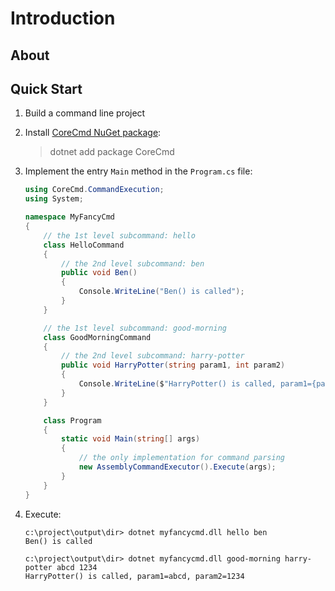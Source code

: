 # Introduction

## About

## Quick Start

1. Build a command line project

2. Install [CoreCmd NuGet package](https://www.nuget.org/packages/CoreCmd):

    > dotnet add package CoreCmd

3. Implement the entry `Main` method in the `Program.cs` file:

    ``` csharp
    using CoreCmd.CommandExecution;
    using System;

    namespace MyFancyCmd
    {
        // the 1st level subcommand: hello
        class HelloCommand
        {
            // the 2nd level subcommand: ben
            public void Ben()
            {
                Console.WriteLine("Ben() is called");
            }
        }

        // the 1st level subcommand: good-morning
        class GoodMorningCommand
        {
            // the 2nd level subcommand: harry-potter
            public void HarryPotter(string param1, int param2)
            {
                Console.WriteLine($"HarryPotter() is called, param1={param1}, param2={param2}");
            }
        }

        class Program
        {
            static void Main(string[] args)
            {
                // the only implementation for command parsing
                new AssemblyCommandExecutor().Execute(args);
            }
        }
    }
    ```

4. Execute:

    ``` console
    c:\project\output\dir> dotnet myfancycmd.dll hello ben
    Ben() is called

    c:\project\output\dir> dotnet myfancycmd.dll good-morning harry-potter abcd 1234
    HarryPotter() is called, param1=abcd, param2=1234
    ```
